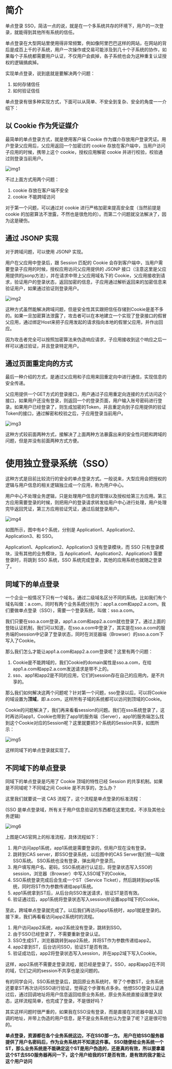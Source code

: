 # 简介 #
单点登录 SSO，简洁一点的说，就是在一个多系统共存的环境下，用户的一次登录，就能得到其他所有系统的信任。

单点登录在大型网站里使用得非常频繁，例如像阿里巴巴这样的网站，在网站的背后是成百上千的子系统，用户一次操作或交易可能涉及到几十个子系统的协作，如果每个子系统都需要用户认证，不仅用户会疯掉，各子系统也会为这种重复认证授权的逻辑搞疯掉。

实现单点登录，说到底就是要解决两个问题：

1. 如何存储信任
2. 如何验证信任

单点登录有很多种实现方式，下面可以从简单、不安全到复杂、安全的角度一一介绍下：


## 以 Cookie 作为凭证媒介 ##
最简单的单点登录方式，就是使用客户端 Cookie 作为媒介存放用户登录凭证。用户登录父应用后，父应用返回一个加密过的 cookie 存放在客户端中，当用户访问子应用的时候，携带上这个 cookie，授权应用解密 cookie 并进行校验，校验通过则登录当前用户。

![img1](https://upload-images.jianshu.io/upload_images/79702-b33138a8d24fc12b.jpg?imageMogr2/auto-orient/strip%7CimageView2/2/w/1000/format/webp)

不过上面方式用两个问题：

1. cookie 存放在客户端不安全
2. cookie 不能跨域访问

对于第一个问题，可以通过对 cookie 进行严格加密来提高安全度（当然前提是 cookie 的加密算法不泄露，不然也是很危险的）。而第二个问题就没法解决了，因为这是硬伤。


## 通过 JSONP 实现 ##
对于跨域问题，可以使用 JSONP 实现。

用户在父应用中登录后，跟 Session 匹配的 Cookie 会存到客户端中，当用户需要登录子应用的时候，授权应用访问父应用提供的 JSONP 接口（注意这里是父应用提供的jsonp方法），并在请求中带上父应用域名下的 Cookie，父应用接收到请求，验证用户的登录状态，返回加密的信息，子应用通过解析返回来的加密信息来验证用户，如果通过验证则登录用户。

![img2](https://upload-images.jianshu.io/upload_images/79702-7ddba46df098374b.jpg?imageMogr2/auto-orient/strip%7CimageView2/2/w/1000/format/webp)

这种方式虽然能解决跨域问题，但是安全性其实跟把信任存储到Cookie是差不多的。如果一旦加密算法泄露了，攻击者可以在本地建立一个实现了登录接口的假冒父应用，通过绑定Host来把子应用发起的请求指向本地的假冒父应用，并作出回应。

因为攻击者完全可以按照加密算法来伪造响应请求，子应用接收到这个响应之后一样可以通过验证，并且登录特定用户。


## 通过页面重定向的方式 ##
最后一种介绍的方式，是通过父应用和子应用来回重定向中进行通信，实现信息的安全传递。

父应用提供一个GET方式的登录接口，用户通过子应用重定向连接的方式访问这个接口，如果用户还没有登录，则返回一个的登录页面，用户输入账号密码进行登录。如果用户已经登录了，则生成加密的Token，并且重定向到子应用提供的验证Token的接口，通过解密和校验之后，子应用登录当前用户。

![img3](https://upload-images.jianshu.io/upload_images/79702-6409eeef6e923407.jpg?imageMogr2/auto-orient/strip%7CimageView2/2/w/1000/format/webp)

这种方式较前面两种方式，接解决了上面两种方法暴露出来的安全性问题和跨域的问题，但是并没有前面两种方式方便。


# 使用独立登录系统（SSO） #
这种方式是目前比较流行的安全的单点登录方式。一般说来，大型应用会把授权的逻辑与用户信息的相关逻辑独立成一个应用，称为用户中心。

用户中心不处理业务逻辑，只是处理用户信息的管理以及授权给第三方应用。第三方应用需要登录的时候，则把用户的登录请求转发给用户中心进行处理，用户处理完毕返回凭证，第三方应用验证凭证，通过后就登录用户。

![img4](https://yqfile.alicdn.com/721f02ebe06639e6232b59535d6423db75086693.png)

如图所示，图中有4个系统，分别是 Application1、Application2、Application3、和 SSO。

Application1、Application2、Application3 没有登录模块，而 SSO 只有登录模块，没有其他的业务模块，当 Application1、Application2、Application3 需要登录时，将跳到 SSO 系统，SSO 系统完成登录，其他的应用系统也就随之登录了。


## 同域下的单点登录 ##
一个企业一般情况下只有一个域名，通过二级域名区分不同的系统。比如我们有个域名叫做：a.com，同时有两个业务系统分别为：app1.a.com和app2.a.com。我们要做单点登录（SSO），需要一个登录系统，叫做：sso.a.com。

我们只要在sso.a.com登录，app1.a.com和app2.a.com就也登录了。通过上面的登陆认证机制，我们可以知道，在sso.a.com中登录了，其实是在sso.a.com的服务端的session中记录了登录状态，同时在浏览器端（Browser）的sso.a.com下写入了Cookie。

那么我们怎么才能让app1.a.com和app2.a.com登录呢？这里有两个问题：

1. Cookie是不能跨域的，我们Cookie的domain属性是sso.a.com，在给app1.a.com和app2.a.com发送请求是带不上的。
2. sso、app1和app2是不同的应用，它们的session存在自己的应用内，是不共享的。

那么我们如何解决这两个问题呢？针对第一个问题，sso登录以后，可以将Cookie的域设置为**顶域**，即.a.com，这样所有子域的系统都可以访问到顶域的Cookie。

Cookie的问题解决了，我们再来看看session的问题。我们在sso系统登录了，这时再访问app1，Cookie也带到了app1的服务端（Server），app1的服务端怎么找到这个Cookie对应的Session呢？这里就要把3个系统的Session共享，如图所示：

![img5](https://yqfile.alicdn.com/4e31c204eea22ee07154df928a5ff5350da03d7a.png)

这样同域下的单点登录就实现了。


## 不同域下的单点登录 ##
同域下的单点登录是巧用了 Cookie 顶域的特性已经 Session 的共享机制。如果是不同域呢？不同域之间 Cookie 是不共享的，怎么办？

这里我们就要说一说 CAS 流程了，这个流程是单点登录的标准流程：

(SSO 是单点登录域，所有关于用户信息验证的东西都在这里完成，不涉及其他业务逻辑)

![img6](https://yqfile.alicdn.com/dcb743204f8a201be53df5338fc34affe5fa1059.png)

上图是CAS官网上的标准流程，具体流程如下：

1. 用户访问app1系统，app1系统是需要登录的，但用户现在没有登录。
2. 跳转到CAS server，即SSO登录系统，以后图中的CAS Server我们统一叫做SSO系统。 SSO系统也没有登录，弹出用户登录页。
3. 用户填写用户名、密码，SSO系统进行认证后，将登录状态写入SSO的session，浏览器（Browser）中写入SSO域下的Cookie。
4. SSO系统登录完成后会生成一个ST（Service Ticket），然后跳转到app1系统，同时将ST作为参数传递给app1系统。
5. app1系统拿到ST后，从后台向SSO发送请求，验证ST是否有效。
6. 验证通过后，app1系统将登录状态写入session并设置app1域下的Cookie。

至此，跨域单点登录就完成了。以后我们再访问app1系统时，app1就是登录的。接下来，我们再看看访问app2系统时的流程。

1. 用户访问app2系统，app2系统没有登录，跳转到SSO。
2. 由于SSO已经登录了，不需要重新登录认证。
3. SSO生成ST，浏览器跳转到app2系统，并将ST作为参数传递给app2。
4. app2拿到ST，后台访问SSO，验证ST是否有效。
5. 验证成功后，app2将登录状态写入session，并在app2域下写入Cookie。

这样，app2系统不需要走登录流程，就已经是登录了。SSO，app和app2在不同的域，它们之间的session不共享也是没问题的。

有的同学会问，SSO系统登录后，跳回原业务系统时，带了个参数ST，业务系统还要拿ST再次访问SSO进行验证，觉得这个步骤有点多余。他想SSO登录认证通过后，通过回调地址将用户信息返回给原业务系统，原业务系统直接设置登录状态，这样流程简单，也完成了登录，不是很好吗？

其实这样问题时很严重的，如果我在SSO没有登录，而是直接在浏览器中敲入回调的地址，并带上伪造的用户信息，是不是业务系统也认为登录了呢？这是很可怕的。

**单点登录，资源都在各个业务系统这边，不在SSO那一方。 用户在给SSO服务器提供了用户名密码后，作为业务系统并不知道这件事。 SSO随便给业务系统一个ST，那么业务系统是不能确定这个ST是用户伪造的，还是真的有效，所以要拿着这个ST去SSO服务器再问一下，这个用户给我的ST是否有效，是有效的我才能让这个用户访问**
